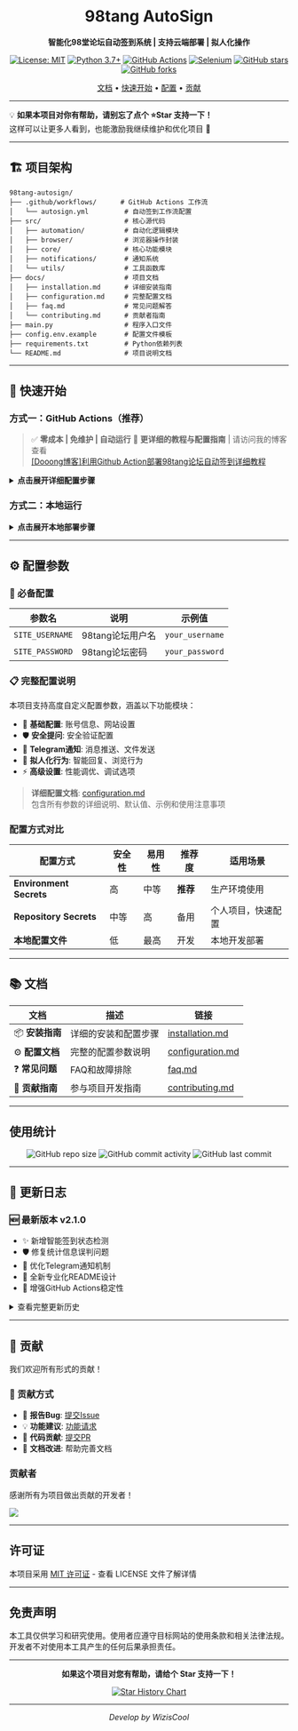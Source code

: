 <div align="center">

# 98tang AutoSign

**智能化98堂论坛自动签到系统 | 支持云端部署 | 拟人化操作**

[![License: MIT](https://img.shields.io/badge/License-MIT-blue.svg)](https://opensource.org/licenses/MIT) [![Python 3.7+](https://img.shields.io/badge/python-3.7+-blue.svg)](https://www.python.org/downloads/) [![GitHub Actions](https://img.shields.io/badge/GitHub%20Actions-supported-green.svg)](https://github.com/features/actions) [![Selenium](https://img.shields.io/badge/Selenium-4.15+-orange.svg)](https://selenium-python.readthedocs.io/) 
[![GitHub stars](https://img.shields.io/github/stars/WizisCool/98tang-autosign?style=social)](https://github.com/WizisCool/98tang-autosign/stargazers) [![GitHub forks](https://img.shields.io/github/forks/WizisCool/98tang-autosign?style=social)](https://github.com/WizisCool/98tang-autosign/network/members)

[文档](#-文档) • [快速开始](#-快速开始) • [配置](#-完整配置说明) • [贡献](#-贡献)

</div>

---  

💡 **如果本项目对你有帮助，请别忘了点个 ⭐Star 支持一下！**  
这样可以让更多人看到，也能激励我继续维护和优化项目 🚀  

---

## 🏗️ 项目架构

```
98tang-autosign/
├── .github/workflows/      # GitHub Actions 工作流
│   └── autosign.yml         # 自动签到工作流配置
├── src/                     # 核心源代码
│   ├── automation/          # 自动化逻辑模块
│   ├── browser/             # 浏览器操作封装
│   ├── core/                # 核心功能模块
│   ├── notifications/       # 通知系统
│   └── utils/               # 工具函数库
├── docs/                    # 项目文档
│   ├── installation.md      # 详细安装指南
│   ├── configuration.md     # 完整配置文档
│   ├── faq.md               # 常见问题解答
│   └── contributing.md      # 贡献者指南
├── main.py                  # 程序入口文件
├── config.env.example       # 配置文件模板
├── requirements.txt         # Python依赖列表
└── README.md                # 项目说明文档
```

---

## 🚀 快速开始

### 方式一：GitHub Actions（推荐）

> ✅ **零成本 | 免维护 | 自动运行**
> 📖 **更详细的教程与配置指南** | 请访问我的博客查看  
[[Dooong博客]利用Github Action部署98tang论坛自动签到详细教程](https://dooo.ng/archives/98tang-auto-sign)

<details>
<summary><b>点击展开详细配置步骤</b></summary>

#### 1. Fork 仓库
点击页面右上角 **Fork** 按钮，将项目复制到您的账号下

#### 2. 配置环境变量（推荐方式）
1. 进入您的仓库 → `Settings` → `Environments`
2. 创建新环境，名称：`98tang-autosign`
3. 在 Environment secrets 中添加：
   ```
   SITE_USERNAME     # 您的98tang用户名
   SITE_PASSWORD     # 您的98tang密码
   ```

#### 3. 启用工作流
1. 进入 `Actions` 标签页
2. 点击 `98tang Auto Sign-in` 工作流
3. 点击 `Enable workflow` 启用
4. 可选：点击 `Run workflow` 立即测试

#### 4. 验证配置
查看 Actions 运行日志：
- ✅ `Environment secrets模式: 98tang-autosign` - 配置成功
- ⚠️ `Repository secrets模式 - 回退模式` - 使用备用配置

</details>

### 方式二：本地运行

<details>
<summary><b>点击展开本地部署步骤</b></summary>

#### 环境要求
- Python 3.7+ 
- Google Chrome 浏览器

#### 安装步骤
```bash
# 1. 克隆仓库
git clone https://github.com/your-username/98tang-autosign.git
cd 98tang-autosign

# 2. 安装依赖
pip install -r requirements.txt

# 3. 配置账号信息
cp config.env.example config.env
# 编辑 config.env 文件，填入您的账号信息

# 4. 运行程序
python main.py
```

</details>

---

## ⚙️ 配置参数

### 🔑 必备配置

| 参数名 | 说明 | 示例值 |
|--------|------|--------|
| `SITE_USERNAME` | 98tang论坛用户名 | `your_username` |
| `SITE_PASSWORD` | 98tang论坛密码 | `your_password` |

### 📋 完整配置说明

本项目支持高度自定义配置参数，涵盖以下功能模块：

- 🔐 **基础配置**: 账号信息、网站设置
- 🛡️ **安全提问**: 安全验证配置  
- 📱 **Telegram通知**: 消息推送、文件发送
- 🤖 **拟人化行为**: 智能回复、浏览行为
- ⚡ **高级设置**: 性能调优、调试选项

> **详细配置文档**: [configuration.md](docs/configuration.md)  
> 包含所有参数的详细说明、默认值、示例和使用注意事项

### 配置方式对比

| 配置方式 | 安全性 | 易用性 | 推荐度 | 适用场景 |
|----------|--------|--------|--------|----------|
| **Environment Secrets** | 高 | 中等 | **推荐** | 生产环境使用 |
| **Repository Secrets** | 中等 | 高 | 备用 | 个人项目，快速配置 |
| **本地配置文件** | 低 | 最高 | 开发 | 本地开发部署 |

---

## 📚 文档

| 文档 | 描述 | 链接 |
|------|------|------|
| 📦 **安装指南** | 详细的安装和配置步骤 | [installation.md](docs/installation.md) |
| ⚙️ **配置文档** | 完整的配置参数说明 | [configuration.md](docs/configuration.md) |
| ❓ **常见问题** | FAQ和故障排除 | [faq.md](docs/faq.md) |
| 🤝 **贡献指南** | 参与项目开发指南 | [contributing.md](docs/contributing.md) |

---

## 使用统计

<div align="center">

![GitHub repo size](https://img.shields.io/github/repo-size/WizisCool/98tang-autosign) ![GitHub commit activity](https://img.shields.io/github/commit-activity/m/WizisCool/98tang-autosign) ![GitHub last commit](https://img.shields.io/github/last-commit/WizisCool/98tang-autosign)

</div>

---

## 🔄 更新日志

### 🆕 最新版本 v2.1.0
- ✨ 新增智能签到状态检测
- 🛡️ 修复统计信息误判问题  
- 📱 优化Telegram通知机制
- 🎨 全新专业化README设计
- 🔧 增强GitHub Actions稳定性

<details>
<summary>查看完整更新历史</summary>

### v2.0.0
- 🚀 重构核心架构，模块化设计
- ☁️ 完善GitHub Actions支持
- 📱 集成Telegram通知系统
- 🤖 增强拟人化行为模拟

### v1.5.0  
- 🛡️ 新增安全提问处理
- 🎯 优化签到成功率
- 📝 完善文档和配置说明

</details>

---

## 🤝 贡献

我们欢迎所有形式的贡献！

### 💝 贡献方式

- 🐛 **报告Bug**: [提交Issue](https://github.com/WizisCool/98tang-autosign/issues/new?template=bug_report.md)
- 💡 **功能建议**: [功能请求](https://github.com/WizisCool/98tang-autosign/issues/new?template=feature_request.md)  
- 🔧 **代码贡献**: [提交PR](https://github.com/WizisCool/98tang-autosign/pulls)
- 📖 **文档改进**: 帮助完善文档

### 贡献者

感谢所有为项目做出贡献的开发者！

<a href="https://github.com/WizisCool/98tang-autosign/graphs/contributors">
  <img src="https://contrib.rocks/image?repo=WizisCool/98tang-autosign" />
</a>

---

## 许可证

本项目采用 [MIT 许可证](LICENSE) - 查看 LICENSE 文件了解详情

---

## 免责声明

本工具仅供学习和研究使用。使用者应遵守目标网站的使用条款和相关法律法规。开发者不对使用本工具产生的任何后果承担责任。

---

<div align="center">

**如果这个项目对您有帮助，请给个 Star 支持一下！**

[![Star History Chart](https://www.star-history.com/#WizisCool/98tang-autosign&Date)](https://www.star-history.com/#WizisCool/98tang-autosign&Date)

---

*Develop by WizisCool*

</div>